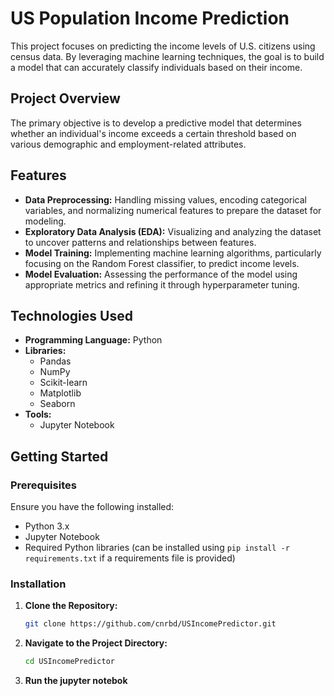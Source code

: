 
# US Population Income Prediction

This project focuses on predicting the income levels of U.S. citizens using census data. By leveraging machine learning techniques, the goal is to build a model that can accurately classify individuals based on their income.

## Project Overview

The primary objective is to develop a predictive model that determines whether an individual's income exceeds a certain threshold based on various demographic and employment-related attributes.

## Features

- **Data Preprocessing:** Handling missing values, encoding categorical variables, and normalizing numerical features to prepare the dataset for modeling.
- **Exploratory Data Analysis (EDA):** Visualizing and analyzing the dataset to uncover patterns and relationships between features.
- **Model Training:** Implementing machine learning algorithms, particularly focusing on the Random Forest classifier, to predict income levels.
- **Model Evaluation:** Assessing the performance of the model using appropriate metrics and refining it through hyperparameter tuning.

## Technologies Used

- **Programming Language:** Python
- **Libraries:**
  - Pandas
  - NumPy
  - Scikit-learn
  - Matplotlib
  - Seaborn
- **Tools:**
  - Jupyter Notebook

## Getting Started

### Prerequisites

Ensure you have the following installed:

- Python 3.x
- Jupyter Notebook
- Required Python libraries (can be installed using `pip install -r requirements.txt` if a requirements file is provided)

### Installation

1. **Clone the Repository:**
   ```bash
   git clone https://github.com/cnrbd/USIncomePredictor.git
   ```

2. **Navigate to the Project Directory:**
   ```bash
   cd USIncomePredictor
   ```
3. **Run the jupyter notebok**

